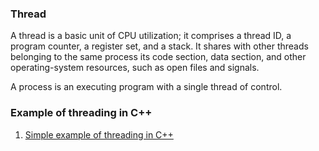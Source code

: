 ### Thread

A thread is a basic unit of CPU utilization; it comprises a thread ID, a program counter, a register set, and a stack. 
It shares with other threads belonging to the same process its code section, 
data section, and other operating-system resources, such as open files and signals.

A process is an executing program with a single thread of control.

### Example of threading in C++

1. [Simple example of threading in C++](src/cpp/thread.cpp)
